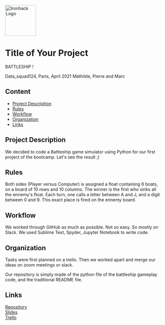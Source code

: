 <img src="https://bit.ly/2VnXWr2" alt="Ironhack Logo" width="100"/>

# Title of Your Project
BATTLESHIP !

Data_squad124, Paris, April 2021
Mathilde, Pierre and Marc

## Content
- [Project Description](#project-description)
- [Rules](#rules)
- [Workflow](#workflow)
- [Organization](#organization)
- [Links](#links)

## Project Description
We decided to code a Battleship game simulator using Python for our first project of the bootcamp. Let's see the result ;)

## Rules
Both sides (Player versus Computer) is assigned a float containing 6 boats, on a board of 10 rows and 10 columns. 
The winner is the first who sinks all the ennemy's float. 
Each turn, one calls a letter between A and J, and a digit between 0 and 9. This exact place is fired on the ennemy board.

## Workflow
We worked through GitHub as much as possible. Not so easy. So mostly on Slack.
We used Sublime Text, Spyder, Jupyter Notebook to write code.

## Organization
Tasks were first planned on a trello.
Then we worked apart and merge our ideas on zoom meetings or slack.

Our repository is simply made of the python file of the battleship gameplay code, and the traditional README file.

## Links

[Repository](https://github.com/)  
[Slides](https://slides.com/)  
[Trello](https://trello.com/en)  
